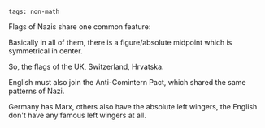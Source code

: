 ```
tags: non-math
```

Flags of Nazis share one common feature:

Basically in all of them, there is a figure/absolute midpoint which is symmetrical in center.

So, the flags of the UK, Switzerland, Hrvatska.

English must also join the Anti-Comintern Pact, which shared the same patterns of Nazi.

Germany has Marx, others also have the absolute left wingers, the English don't have any famous left wingers at all.